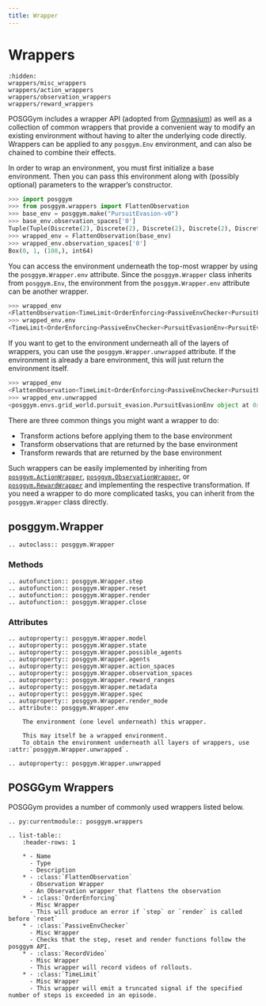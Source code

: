 ```yaml
---
title: Wrapper
---
```


# Wrappers

```{toctree}
:hidden:
wrappers/misc_wrappers
wrappers/action_wrappers
wrappers/observation_wrappers
wrappers/reward_wrappers
```


POSGGym includes a wrapper API (adopted from [Gymnasium](https://gymnasium.farama.org/api/wrappers/)) as well as a collection of common wrappers that provide a convenient way to modify an existing environment without having to alter the underlying code directly. Wrappers can be applied to any `posggym.Env` environment, and can also be chained to combine their effects.

In order to wrap an environment, you must first initialize a base environment. Then you can pass this environment along with (possibly optional) parameters to the wrapper’s constructor.

```python
>>> import posggym
>>> from posggym.wrappers import FlattenObservation
>>> base_env = posggym.make("PursuitEvasion-v0")
>>> base_env.observation_spaces['0']
Tuple(Tuple(Discrete(2), Discrete(2), Discrete(2), Discrete(2), Discrete(2), Discrete(2)), Tuple(Discrete(16), Discrete(16)), Tuple(Discrete(16), Discrete(16)), Tuple(Discrete(16), Discrete(16)))
>>> wrapped_env = FlattenObservation(base_env)
>>> wrapped_env.observation_spaces['0']
Box(0, 1, (108,), int64)
```

You can access the environment underneath the top-most wrapper by using the `posggym.Wrapper.env` attribute. Since the `posggym.Wrapper` class inherits from `posggym.Env`, the environment from the `posggym.Wrapper.env` attribute can be another wrapper.

```python
>>> wrapped_env
<FlattenObservation<TimeLimit<OrderEnforcing<PassiveEnvChecker<PursuitEvasionEnv<PursuitEvasion-v0>>>>>>
>>> wrapped_env.env
<TimeLimit<OrderEnforcing<PassiveEnvChecker<PursuitEvasionEnv<PursuitEvasion-v0>>>>>
```

If you want to get to the environment underneath all of the layers of wrappers, you can use the `posggym.Wrapper.unwrapped` attribute. If the environment is already a bare environment, this will just return the environment itself.

```python
>>> wrapped_env
<FlattenObservation<TimeLimit<OrderEnforcing<PassiveEnvChecker<PursuitEvasionEnv<PursuitEvasion-v0>>>>>>
>>> wrapped_env.unwrapped
<posggym.envs.grid_world.pursuit_evasion.PursuitEvasionEnv object at 0x7f4a94086d90>
```

There are three common things you might want a wrapper to do:

- Transform actions before applying them to the base environment
- Transform observations that are returned by the base environment
- Transform rewards that are returned by the base environment

Such wrappers can be easily implemented by inheriting from [`posggym.ActionWrapper`](/api/wrappers/action_wrappers), [`posggym.ObservationWrapper`](/api/wrappers/observation_wrappers), or [`posggym.RewardWrapper`](/api/wrappers/reward_wrappers) and implementing the respective transformation. If you need a wrapper to do more complicated tasks, you can inherit from the `posggym.Wrapper` class directly.

## posggym.Wrapper

```{eval-rst}
.. autoclass:: posggym.Wrapper
```

### Methods

```{eval-rst}
.. autofunction:: posggym.Wrapper.step
.. autofunction:: posggym.Wrapper.reset
.. autofunction:: posggym.Wrapper.render
.. autofunction:: posggym.Wrapper.close
```

### Attributes

```{eval-rst}
.. autoproperty:: posggym.Wrapper.model
.. autoproperty:: posggym.Wrapper.state
.. autoproperty:: posggym.Wrapper.possible_agents
.. autoproperty:: posggym.Wrapper.agents
.. autoproperty:: posggym.Wrapper.action_spaces
.. autoproperty:: posggym.Wrapper.observation_spaces
.. autoproperty:: posggym.Wrapper.reward_ranges
.. autoproperty:: posggym.Wrapper.metadata
.. autoproperty:: posggym.Wrapper.spec
.. autoproperty:: posggym.Wrapper.render_mode
.. attribute:: posggym.Wrapper.env

    The environment (one level underneath) this wrapper.

    This may itself be a wrapped environment.
    To obtain the environment underneath all layers of wrappers, use :attr:`posggym.Wrapper.unwrapped`.

.. autoproperty:: posggym.Wrapper.unwrapped
```

## POSGGym Wrappers

POSGGym provides a number of commonly used wrappers listed below.

```{eval-rst}
.. py:currentmodule:: posggym.wrappers

.. list-table::
    :header-rows: 1

    * - Name
      - Type
      - Description
    * - :class:`FlattenObservation`
      - Observation Wrapper
      - An Observation wrapper that flattens the observation
    * - :class:`OrderEnforcing`
      - Misc Wrapper
      - This will produce an error if `step` or `render` is called before `reset`
    * - :class:`PassiveEnvChecker`
      - Misc Wrapper
      - Checks that the step, reset and render functions follow the posggym API.
    * - :class:`RecordVideo`
      - Misc Wrapper
      - This wrapper will record videos of rollouts.
    * - :class:`TimeLimit`
      - Misc Wrapper
      - This wrapper will emit a truncated signal if the specified number of steps is exceeded in an episode.
```
